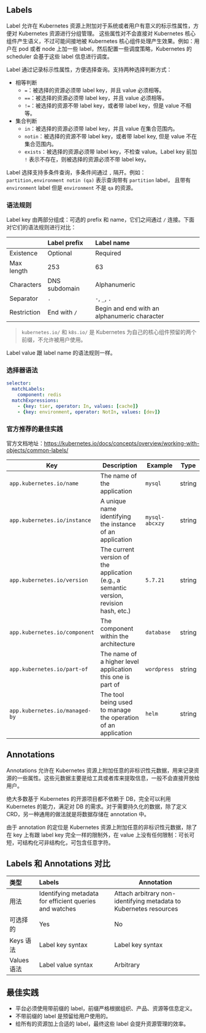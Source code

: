 ## Labels

Label 允许在 Kubernetes 资源上附加对于系统或者用户有意义的标示性属性，方便对 Kubernetes 资源进行分组管理。 这些属性对不会直接对 Kubernetes 核心组件产生语义，不过可能间接地被 Kubernetes 核心组件处理产生效果。例如：用户在 pod 或者 node 上加一些 label，然后配置一些调度策略，Kubernetes 的 scheduler 会基于这些 label 信息进行调度。

Label 通过记录标示性属性，方便选择查询。支持两种选择判断方式：

- 相等判断
  - `=`：被选择的资源必须带 label key，并且 value 必须相等。
  - `==`：被选择的资源必须带 label key，并且 value 必须相等。
  - `!=`：被选择的资源不带 label key，或者带 label key，但是 value 不相等。
- 集合判断
  - `in`：被选择的资源必须带 label key，并且 value 在集合范围内。
  - `notin`：被选择的资源不带 label key，或者带 label key, 但是 value 不在集合范围内。
  - `exists`：被选择的资源必须带 label key，不检查 value。Label key 前加 `!` 表示不存在，则被选择的资源必须不带 label key。

Label 选择支持多条件查询，多条件间通过 `,` 隔开。例如：`partition,environment notin (qa)` 表示查询带有 `partition` label， 且带有 `environment` label 但是 `environment` 不是 `qa` 的资源。

### 语法规则

Label key 由两部分组成：可选的 prefix 和 name，它们之间通过 `/` 连接。下面对它们的语法规则进行对比：

|             | Label prefix  | Label name                                   |
| :---------- | :------------ | :------------------------------------------- |
| Existence   | Optional      | Required                                     |
| Max length  | 253           | 63                                           |
| Characters  | DNS subdomain | Alphanumeric                                 |
| Separator   | `.`           | `-`, `_`, `.`                                |
| Restriction | End with `/`  | Begin and end with an alphanumeric character |

> `kubernetes.io/` 和 `k8s.io/` 是 Kubernetes 为自己的核心组件预留的两个前缀，不允许被用户使用。

Label value 跟 label name 的语法规则一样。

### 选择器语法

```yaml
selector:
  matchLabels:
    component: redis
  matchExpressions:
    - {key: tier, operator: In, values: [cache]}
    - {key: environment, operator: NotIn, values: [dev]}
```

### 官方推荐的最佳实践

官方文档地址：https://kubernetes.io/docs/concepts/overview/working-with-objects/common-labels/

| Key                            | Description                                                  | Example        | Type   |
| ------------------------------ | ------------------------------------------------------------ | -------------- | ------ |
| `app.kubernetes.io/name`       | The name of the application                                  | `mysql`        | string |
| `app.kubernetes.io/instance`   | A unique name identifying the instance of an application     | `mysql-abcxzy` | string |
| `app.kubernetes.io/version`    | The current version of the application (e.g., a semantic version, revision hash, etc.) | `5.7.21`       | string |
| `app.kubernetes.io/component`  | The component within the architecture                        | `database`     | string |
| `app.kubernetes.io/part-of`    | The name of a higher level application this one is part of   | `wordpress`    | string |
| `app.kubernetes.io/managed-by` | The tool being used to manage the operation of an application | `helm`         | string |

## Annotations

Annotations 允许在 Kubernetes 资源上附加任意的非标识性元数据，用来记录资源的一些属性。这些元数据主要是给工具或者库来提取信息，一般不会直接开放给用户。

绝大多数基于 Kubernetes 的开源项目都不依赖于 DB，完全可以利用 Kubernetes 的能力，满足对 DB 的需求。对于需要持久化的数据，除了定义 CRD，另一种通用的做法就是将数据存储在 annotation 中。

由于 annotation 的定位是 Kubernetes 资源上附加任意的非标识性元数据，除了在 key 上有跟 label key 完全一样的限制外，在 value 上没有任何限制：可长可短，可结构化可非结构化，可包含任意字符。

## Labels 和 Annotations 对比

| 类型        | Labels                                                 | Annotation                                                   |
| :---------- | :----------------------------------------------------- | ------------------------------------------------------------ |
| 用法        | Identifying metadata for efficient queries and watches | Attach arbitrary non-identifying metadata to Kubernetes resources |
| 可选择的    | Yes                                                    | No                                                           |
| Keys 语法   | Label key syntax                                       | Label key syntax                                             |
| Values 语法 | Label value syntax                                     | Arbitrary                                                    |

## 最佳实践

- 平台必须使用带前缀的 label，前缀严格根据组织、产品、资源等信息定义。
- 不带前缀的 label 是预留给用户使用的。
- 给所有的资源加上合适的 label，最终这些 label 会提升资源管理的效率。